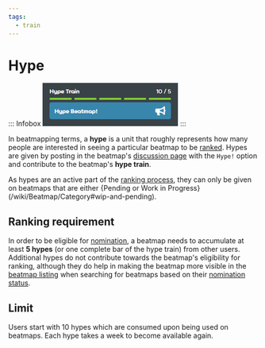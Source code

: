 ```yaml
---
tags:
  - train
---
```


# Hype

::: Infobox
![](img/hypetrain.png "Hype train as visible in the beatmap info page")
:::

In beatmapping terms, a **hype** is a unit that roughly represents how many people are interested in seeing a particular beatmap to be [ranked](/wiki/Beatmap/Category#ranked). Hypes are given by posting in the beatmap's [discussion page](/wiki/Beatmap_discussion) with the `Hype!` option and contribute to the beatmap's **hype train**.

As hypes are an active part of the [ranking process](/wiki/Beatmap_ranking_procedure), they can only be given on beatmaps that are either {Pending or Work in Progress}(/wiki/Beatmap/Category#wip-and-pending).

## Ranking requirement

In order to be eligible for [nomination](/wiki/Beatmap_ranking_procedure#nominations), a beatmap needs to accumulate at least **5 hypes** (or one complete bar of the hype train) from other users. Additional hypes do not contribute towards the beatmap's eligibility for ranking, although they do help in making the beatmap more visible in the [beatmap listing](https://osu.ppy.sh/beatmapsets) when searching for beatmaps based on their [nomination status](https://osu.ppy.sh/beatmapsets?sort=nominations_desc&s=pending).

## Limit

Users start with 10 hypes which are consumed upon being used on beatmaps. Each hype takes a week to become available again.